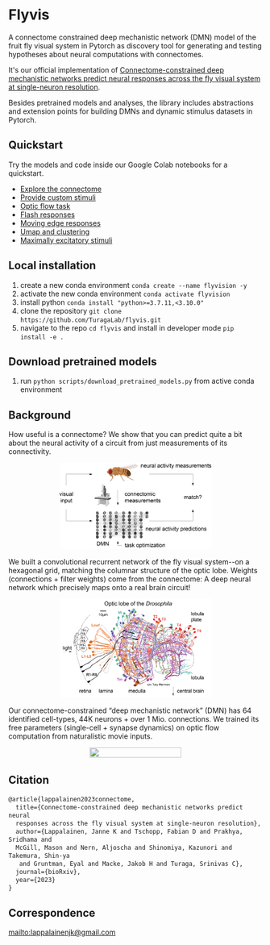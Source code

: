 # Flyvis

A connectome constrained deep mechanistic network (DMN) model of the fruit fly visual system in Pytorch as discovery tool for generating
and testing hypotheses about neural computations with connectomes.

It's our official implementation of [Connectome-constrained deep mechanistic networks predict neural responses across the fly visual system at single-neuron resolution](https://www.biorxiv.org/content/10.1101/2023.03.11.532232v1).

Besides pretrained models and analyses, the library includes abstractions and
extension points for building DMNs and dynamic stimulus datasets in Pytorch.

## Quickstart

Try the models and code inside our Google Colab notebooks for a quickstart.

- [Explore the connectome](https://colab.research.google.com/drive/16xi96XS3whNhwMNeFihBNNgADVh60XHH?usp=sharing)
- [Provide custom stimuli](https://colab.research.google.com/drive/1xBJ-xLgmLGhXgkf8XLw2PRRlDrYQ1Hhv?usp=sharing)
- [Optic flow task]()
- [Flash responses]()
- [Moving edge responses]()
- [Umap and clustering]()
- [Maximally excitatory stimuli]()

## Local installation

1. create a new conda environment `conda create --name flyvision -y`
2. activate the new conda environment `conda activate flyvision`
3. install python `conda install "python>=3.7.11,<3.10.0"`
4. clone the repository `git clone https://github.com/TuragaLab/flyvis.git`
5. navigate to the repo `cd flyvis` and install in developer mode `pip install -e .`

## Download pretrained models

1. run `python scripts/download_pretrained_models.py` from active conda environment


## Background

How useful is a connectome? We show that you can predict quite a bit about the neural activity of a circuit from just measurements of its connectivity.

<p style="text-align:center;">
<img src="images/tweet_1_intro.png"  width="60%" height="30%">
</p>

We built a convolutional recurrent network of the fly visual system--on a hexagonal grid, matching the columnar structure of the optic lobe. Weights (connections + filter weights) come from the connectome: A deep neural network which precisely maps onto a real brain circuit!

<p style="text-align:center;">
<img src="images/tweet_4_network.gif"  width="60%" height="30%" class="center">
</p>

Our connectome-constrained “deep mechanistic network” (DMN) has 64 identified cell-types, 44K neurons + over 1 Mio. connections.
We trained its free parameters (single-cell + synapse dynamics) on optic flow
computation from naturalistic movie inputs.

<p style="text-align:center;">
<img src="images/tweet_5_training_light.gif"  width="60%" height="30%" class="center">
</p>

## Citation

```
@article{lappalainen2023connectome,
  title={Connectome-constrained deep mechanistic networks predict neural
  responses across the fly visual system at single-neuron resolution},
  author={Lappalainen, Janne K and Tschopp, Fabian D and Prakhya, Sridhama and
  McGill, Mason and Nern, Aljoscha and Shinomiya, Kazunori and Takemura, Shin-ya
   and Gruntman, Eyal and Macke, Jakob H and Turaga, Srinivas C},
  journal={bioRxiv},
  year={2023}
}
```

## Correspondence
[mailto:lappalainenjk@gmail.com](mailto:lappalainenjk@gmail.com)

